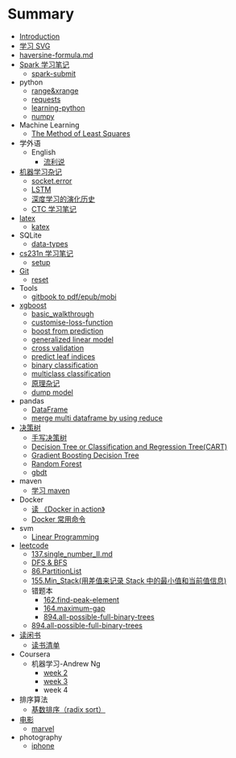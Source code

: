 # Summary

* [Introduction](README.md)
* [学习 SVG](posts/svg/svg.md)
* [haversine-formula.md](posts/haversine/haversine-formula.md)
* [Spark 学习笔记](posts/spark/learning-spark.md)
  * [spark-submit](posts/spark/spark-submit.md)
* python
  * [range&xrange](posts/python/range-xrange.md)
  * [requests](/posts/python/requests.md#requests)
  * [learning-python](posts/python/learning-python.md)
  * [numpy](posts/python/learn-numpy.md)
* Machine Learning
  * [The Method of Least Squares](posts/least-square/learning-least-square.md)
* 学外语
  * English
    * [流利说](posts/English/liulishuo.md)
* [机器学习杂记](ji-qi-xue-xi-za-ji.md)
  * [socket.error](posts/torch/shared-memory.md)
  * [LSTM](posts/torch/LSTM.md)
  * [深度学习的演化历史](posts/reading/deep-learning/deep-learning.md)
  * [CTC 学习笔记](posts/ctc/learning-ctc.md)
* [latex](latex.md)
  * [katex](posts/latex/mathematical-formula.md)
* SQLite
  * [data-types](posts/sqlite/datatype.md)
* [cs231n 学习笔记](cs231n-xue-xi-bi-ji.md)
  * [setup](posts/cs231n/setup-instructions.md)
* [Git](git.md)
  * [reset](git/reset.md)
* Tools
  * [gitbook to pdf/epub/mobi](posts/gitbook/gitbook2pdf.md)
* [xgboost](xgboost.md)
  * [basic\_walkthrough](posts/xgboost/basic_walkthrough.md)
  * [customise-loss-function](posts/xgboost/customise-loss-function.md)
  * [boost from prediction](posts/xgboost/boost_from_prediction.md)
  * [generalized linear model](posts/xgboost/generalized_linear_model.md)
  * [cross validation](posts/xgboost/cross_validation.md)
  * [predict leaf indices](posts/xgboost/predict_leaf_indices.md)
  * [binary classification](posts/xgboost/binary_classification/binary_classification.md)
  * [multiclass classification](posts/xgboost/multiclass_classification/multiclass_classification.md)
  * [原理杂记](posts/xgboost/learning-xgboost.md)
  * [dump model](posts/xgboost/learning-dump-model.md)
* pandas
  * [DataFrame](posts/DataFrame/pandas-data-frame.md)
  * [merge multi dataframe by using reduce](posts/DataFrame/multi-join.md)
* [决策树](jue-ce-shu.md)
  * [手写决策树](posts/decision-tree/python-scratch-decision-tree.md)
  * [Decision Tree or Classification and Regression Tree\(CART\)](posts/decision-tree/learning-cart.md)
  * [Gradient Boosting Decision Tree](posts/decision-tree/gbdt.md)
  * [Random Forest](posts/decision-tree/random-forest.md)
  * [gbdt](posts/decision-tree/gbdt.md)
* maven
  * [学习 maven](posts/maven/maven.md)
* Docker
  * [读 《Docker in action》](posts/docker/docker-in-action.md)
  * [Docker 常用命令](posts/docker/docker-commands.md)
* svm
  * [Linear Programming](posts/svm/linear-programming.md)
* [leetcode](leetcode.md)
  * [137.single\_number\_II.md](posts/leetcode/137.single_number_II.md)
  * [DFS & BFS](posts/leetcode/bfs-and-dfs.md)
  * [86.PartitionList](posts/leetcode/86.partition-list.md)
  * [155.Min\_Stack\(用差值来记录 Stack 中的最小值和当前值信息\)](posts/leetcode/155.min-stack.md)
  * 错题本
    * [162.find-peak-element](posts/leetcode/mistakes/162.find-peak-element.md)
    * [164.maximum-gap](posts/leetcode/mistakes/164.maximum-gap.md)
    * [894.all-possible-full-binary-trees](posts/leetcode/mistakes/894.all-possible-full-binary-trees.md)
  * [894.all-possible-full-binary-trees](posts/leetcode/894.all-possible-full-binary-trees.md)
* [读闲书](du-xian-shu.md)
  * [读书清单](posts/reading/list.md)
* Coursera
  * 机器学习-Andrew Ng
    * [week 2](posts/machine-learning/coursera/week2/week2.md)
    * [week 3](posts/machine-learning/coursera/week3/notes.md)
    * week 4
* 排序算法
  * [基数排序（radix sort）](posts/sort-algorithm/radix-sort.md)
* [电影](dian-ying.md)
  * [marvel](posts/movie/marvel.md)
* photography
  * [iphone](posts/photography/iphone.md)

